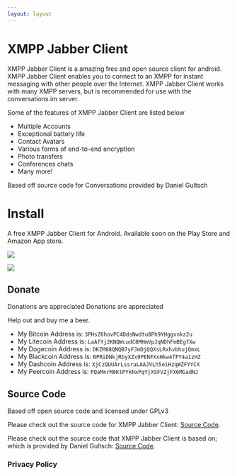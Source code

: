 ```yaml
---
layout: layout
---
```


# [](#header-1)XMPP Jabber Client

XMPP Jabber Client is a amazing free and open source client for android. XMPP Jabber Client enables you to connect to an XMPP for instant messaging with other people over the Internet. XMPP Jabber Client works with many XMPP servers, but is recommended for use with the conversations.im server.

Some of the features of XMPP Jabber Client are listed below

*   Multiple Accounts
*   Exceptional battery life
*   Contact Avatars
*   Various forms of end-to-end encryption
*   Photo transfers
*   Conferences chats
*   Many more!

Based off source code for Conversations provided by Daniel Gultsch

# [](#header-1)Install

A free XMPP Jabber Client for Android. Available soon on the Play Store and Amazon App store.

[<img src="https://conversations.im/images/en-play-badge.png">](https://play.google.com/store/apps/details?id=com.KDJStudios.XMPPJabberClient)

[<img src="https://images-na.ssl-images-amazon.com/images/G/01/AmazonMobileApps/amazon-apps-store-us-black.png">](http://a.co/0nId7Og)


## [](#header-2)Donate

Donations are appreciated Donations are appreciated 

Help out and buy me a beer.

*   My Bitcoin Address is: `3PHsZ6hovPC4DdsNwdtu8Ph9YHggvnkz2u`
*   My Litecoin Address is: `LaAfYj2KNQWcudC8MHmVpJqNDhFmBEgfXw`
*   My Dogecoin Address is: `DKZM88QNQB7yFJmDjQQXsLRxhvbhujQmxL`
*   My Blackcoin Address is: `BPRiDNkjRbyXZx9PENFXxHkw4fFY4a1zHZ`
*   My Dashcoin Address is: `XjCzQUUArLssraLAAJVLh5eiHzqWZFYYCX`
*   My Peercoin Address is: `PQaMnrM8KtPYkNxPqYjXSFVZjFX6MGadNJ`

## [](#header-2)Source Code

Based off open source code and licensed under GPLv3

Please check out the source code for XMPP Jabber Client: [Source Code](https://github.com/TheKyleJohnson90/XMPPJabberClient).

Please check out the source code that XMPP Jabber Client is based on; which is provided by Daniel Gultsch: [Source Code](https://github.com/siacs/Conversations).

### [](#header-3)Privacy Policy
